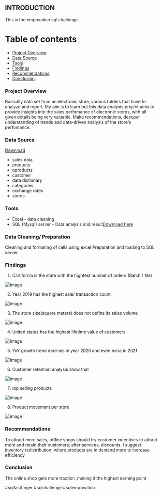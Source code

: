 ## INTRODUCTION
This is the empovation sql challenge.
# Table of contents
- [Project Overview](#project-overview)
- [Data Source](#data-source)
- [Tools](#tools)
- [Findings](#findings)
- [Recommendations](recommendations).
- [Conclusion](conclusion).
### Project Overview
Basically data set from an electronic store, various folders that have to analyze and report. My aim is to learn but this data analysis project aims to provide insights into the sales perfomance of electronic stores, with all given details being very valuable. Make recommendations, deeeper understanding of trends and data-driven analysis of the store's perfomance.
### Data Source
[Download](https://drive.google.com/drive/folders/1ktlikQQzvVSlenozkGLFCRlvIptjIUxc?usp=drive_link)
- sales data
- products
- pproducts
- customer
- data dictionary
- categories
- exchange rates
- stores
### Tools
- Excel - data cleaning
- SQL (Mysql) server - Data analysis and result[Download here]()
### Data Cleaning/ Preparation
Cleaning and formating of cells using excel
Preparation and loading to SQL server

### Findings
1. Carlifornia is the state with the hightest number of orders (Batch 1 file)

![image](https://github.com/Nginacloud/Thechallenge/assets/120751714/75a383c1-18a1-41d2-a9df-6e6495dbfd8b)

2. Year 2019 has the highest sale/ transaction count

![image](https://github.com/Nginacloud/Thechallenge/assets/120751714/ceeda121-dfc7-46a4-85f0-fc9879871c09)

3. The store size(square meters) does not define its sales volume

![image](https://github.com/Nginacloud/Thechallenge/assets/120751714/0c1150e8-5865-4c9f-a3c0-06ed0b6aee5a)

4. United states has the highest lifetime value of customers

![image](https://github.com/Nginacloud/Thechallenge/assets/120751714/66c461bd-1cc1-4a40-a134-f69fe06aff19)

5. YoY growth trend declines in year 2020 and even extra in 2021

![image](https://github.com/Nginacloud/Thechallenge/assets/120751714/b34246d6-885b-4b4f-831d-0ba1ac13fa99)

6. Customer retention analysis show that

![image](https://github.com/Nginacloud/Thechallenge/assets/120751714/3647844a-6683-4ff5-ab59-bf7a0c1b086e)

7. top selling products

![image](https://github.com/Nginacloud/Thechallenge/assets/120751714/efd0f27d-f058-4e4a-8cbe-8bdf4b836c9d)

8. Product movement per store

![image](https://github.com/Nginacloud/Thechallenge/assets/120751714/7bb2e9cd-2791-49d5-8597-8a9602122726)


### Recommendations
To attract more sales, offline shops should try customer incentives to attract more and retain their
customers; after services, discounts.
I suggest inventory redistribution, where products are in demand more to increase efficiency
### Conclusion
The online shop gets more traction, making it the highest earning point

#sqlfastfinger #sqlchallenge #sqlempovation
